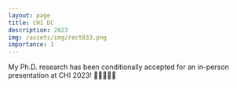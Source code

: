 ```yaml
---
layout: page
title: CHI DC
description: 2023
img: /assets/img/rect833.png
importance: 1
---
```


My Ph.D. research has been conditionally accepted for an in-person presentation at CHI 2023! 🎉🐀🐍🐈‍🐇